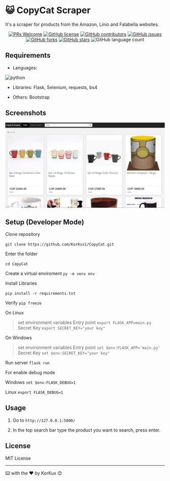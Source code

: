 # 😺 CopyCat Scraper

It's a scraper for products from the Amazon, Linio and Falabella websites.

<p align="center">

<a href="https://github.com/KorKux1/CopyCat/pulls">
<img src="https://img.shields.io/badge/PRs-welcome-brightgreen.svg?style=flat-square" alt="PRs Welcome"/></a>

<a href="https://github.com/KorKux1/CopyCat/blob/master/LICENSE">
<img alt="GitHub license" src="https://img.shields.io/github/license/KorKux1/CopyCat?label=license"/></a>

<a href="https://github.com/KorKux1/CopyCat/graphs/contributors">
<img src="https://img.shields.io/github/contributors-anon/korkux1/copycat" alt="GitHub contributors"/></a>

<a href="https://github.com/KorKux1/CopyCat/issues">
<img alt="GitHub issues" src="https://img.shields.io/github/issues/KorKux1/CopyCat"></a>

<a href="https://github.com/KorKux1/CopyCat/network">
<img alt="GitHub forks" src="https://img.shields.io/github/forks/KorKux1/CopyCat"></a>

<a href="https://github.com/KorKux1/CopyCat/stargazers">
<img alt="GitHub stars" src="https://img.shields.io/github/stars/KorKux1/CopyCat"></a>

<img alt="GitHub language count" src="https://img.shields.io/github/languages/count/KorKux1/CopyCat">

</p>

## Requirements
* Languages: 
<img alt="python" src="https://img.shields.io/badge/python-3.7-green"> 

* Libraries: Flask, Selenium, requests, bs4

* Others: Bootstrap

## Screenshots

![Index](resources/screen1.JPG)

## Setup (Developer Mode)

Clone repository 

`git clone https://github.com/KorKux1/CopyCat.git`

Enter the folder

`cd CopyCat`

Create a virtual enviroment
`py -m venv env`

Install Libraries

`pip install -r requirements.txt`

Verify
`pip freeze`

On Linux
> set environment variables 
> Entry point 
> `export FLASK_APP=main.py` 
> Secret Key
> `export SECRET_KEY="your key" `

On Windows
> set environment variables
> Entry point
> `set $env:FLASK_APP='main.py' ` 
> Secret Key
> `set $env:SECRET_KEY="your key" ` 

Run server
`flask run`

For enable debug mode

Windows `set $env:FLASK_DEBUG=1`

Linux `export FLASK_DEBUG=1`

## Usage

1. Go to `http://127.0.0.1:5000/`

2. In the top search bar type the product you want to search, press enter.

## License
MIT License

---
⌨️ with the ❤️ by KorKux 😊






